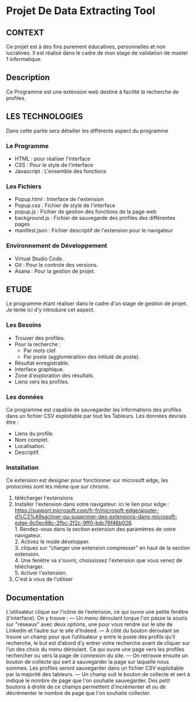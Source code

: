 # Projet De Data Extracting Tool

## CONTEXT
Ce projet est à des fins purement éducatives, personnelles et non lucratives. Il est réalisé dans le cadre de mon stage de validation de master 1 informatique.

## Description
Ce Programme est une extension web destiné à facilité la recherche de profiles.

## LES TECHNOLOGIES
Dans cette partie sera détailler les différents aspect du programme

### Le Programme
+ HTML : pour réaliser l'interface
+ CSS : Pour le style de l'interface
+ Javascript : L'ensemble des fonctions

### Les Fichiers
+ Popup.html : Interface de l'extension
+ Popup.css : Fichier de style de l'interface
+ popup.js : Fichier de gestion des fonctions de la page web
+ background.js : Fichier de sauvegarde des profiles des différentes pages
+ manifest.json : Fichier descriptif de l'extension pour le navigateur

### Environnement de Développement

- Virtual Studio Code.
- Git : Pour le controle des versions.
- Asana : Pour la gestion de projet.

## ETUDE
Le programme étant réaliser dans le cadre d'un stage de gestion de projet. Je tente ici d'y introduire cet aspect.
### Les Besoins

* Trouver des profiles.
* Pour la recherche :
  * Par mots clef.
  * Par poste (agglomératiion des intitulé de poste).
* Résultat enregistrable.
* Interface graphique.
* Zone d'exploration des résultats.
* Liens vers les profiles.
  
### Les données
Ce programme est capable de sauvegarder les informations des profiles dans un fichier CSV exploitable par tout les Tableurs.
Les données devrais être :  
* Liens du profile.
* Nom complet.
* Localisation.
* Descriptif.

### Installation

Ce extension est designer pour fonctionner sur microsoft edge, les protocoles sont les même que sur chrome.
1. télécharger l'extensions
2. Installer l'extension dans votre navigateur:
       ici le lien pour edge : https://support.microsoft.com/fr-fr/microsoft-edge/ajouter-d%C3%A9sactiver-ou-supprimer-des-extensions-dans-microsoft-edge-9c0ec68c-2fbc-2f2c-9ff0-bdc76f46b026.  
       1. Rendez-vous dans la section extension des paramètres de votre navigateur.  
       2. Activez le mode développer.  
       3. cliquez sur "charger une extension compresser" en haut de la section extension.  
       4. Une fenêtre va s'ouvrir, choississez l'extension que vous venez de télécharger.  
       5. Activer l'extension.  
3. C'est à vous de l'utiliser

## Documentation
 L’utilisateur clique sur l’icône de l’extension, ce qui ouvre une petite fenêtre (l'interface).
 On y trouve :
 — Un menu déroulant lorque l'on passe la souris sur "réseaux" avec deux options, une pour vous rendre sur le site de
 LinkedIn et l’autre sur le site d’Indeed.
 — À côté du bouton déroulant se trouve un champ pour que l’utilisateur y
 entre le poste des profils qu’il recherche, le but est d’abord d’y entrer votre
 recherche avant de cliquer sur l’un des choix du menu déroulant. Ce qui ouvre une page vers les profiles rechercher ou vers la page de connexion du site.
 — On retrouve ensuite un bouton de collecte qui sert à sauvegarder la page
 sur laquelle nous sommes. Les profiles seront sauvegarder dans un fichier CSV exploitable par la majorité des tableurs.
 — Un champ suit le bouton de collecte et sert à indiqué le nombre de page que l'on souhaite sauvegarder. Des petit boutons à droite de ce champs permettent d'incrémenter et ou de décrémenter le nombre de page que l'on souhaite collecter.
